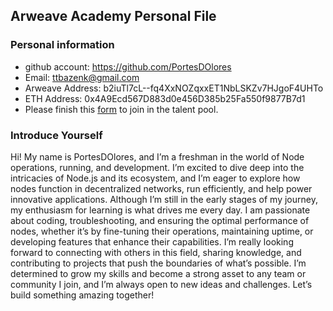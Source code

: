 ## Arweave Academy Personal File

### Personal information

- github account: https://github.com/PortesDOlores
- Email: ttbazenk@gmail.com
- Arweave Address: b2iuTl7cL--fq4XxNOZqxxET1NbLSKZv7HJgoF4UHTo
- ETH Address: 0x4A9Ecd567D883d0e456D385b25Fa550f9877B7d1
- Please finish this [form](https://docs.google.com/forms/d/e/1FAIpQLSfWA5fIIcBgmRppm3jNz5vmf9Mai_QMVil-2pO4r7YKn_Zhtw/viewform?usp=sf_link) to join in the talent pool.

### Introduce Yourself
 Hi! My name is PortesDOlores, and I’m a freshman in the world of Node operations, running, and development. I’m excited to dive deep into the intricacies of Node.js and its ecosystem, and I’m eager to explore how nodes function in decentralized networks, run efficiently, and help power innovative applications. Although I’m still in the early stages of my journey, my enthusiasm for learning is what drives me every day. I am passionate about coding, troubleshooting, and ensuring the optimal performance of nodes, whether it’s by fine-tuning their operations, maintaining uptime, or developing features that enhance their capabilities. I’m really looking forward to connecting with others in this field, sharing knowledge, and contributing to projects that push the boundaries of what’s possible. I’m determined to grow my skills and become a strong asset to any team or community I join, and I’m always open to new ideas and challenges. Let’s build something amazing together!


